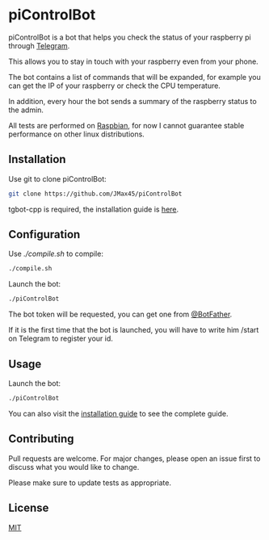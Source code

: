 # piControlBot

piControlBot is a bot that helps you check the status of your raspberry pi through [Telegram](https://telegram.org/).

This allows you to stay in touch with your raspberry even from your phone.

The bot contains a list of commands that will be expanded, for example you can get the IP of your raspberry or check the CPU temperature.

In addition, every hour the bot sends a summary of the raspberry status to the admin.

All tests are performed on [Raspbian](https://www.raspberrypi.org/downloads/raspbian/), for now I cannot guarantee stable performance on other linux distributions.

## Installation

Use git to clone piControlBot:

```bash
git clone https://github.com/JMax45/piControlBot
```
tgbot-cpp is required, the installation guide is [here](https://github.com/reo7sp/tgbot-cpp#library-installation).

## Configuration
Use _./compile.sh_ to compile:
```bash
./compile.sh
```

Launch the bot:
```bash
./piControlBot
```

The bot token will be requested, you can get one from [@BotFather](https://telegram.me/BotFather).

If it is the first time that the bot is launched, you will have to write him /start on Telegram to register your id.

## Usage

Launch the bot:
```bash
./piControlBot
```

You can also visit the [installation guide](doc/INSTALLATION.MD) to see the complete guide.

## Contributing
Pull requests are welcome. For major changes, please open an issue first to discuss what you would like to change.

Please make sure to update tests as appropriate.

## License
[MIT](https://choosealicense.com/licenses/mit/)
